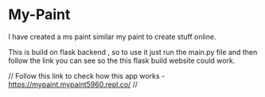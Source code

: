 # My-Paint
I have created a ms paint similar my paint to create stuff online.

This is build on flask backend , so to use it just run the main.py file and then follow the link you can see so the this flask build website could work.


//   Follow this link to check how this app works -     https://mypaint.mypaint5960.repl.co/          //
